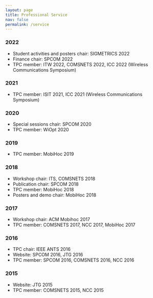 ```yaml
---
layout: page
title: Professional Service
nav: false
permalink: /service
---
```


### 2022
- Student activities and posters chair: SIGMETRICS 2022
- Finance chair: SPCOM 2022
- TPC member: ITW 2022, COMSNETS 2022, ICC 2022 (Wireless Communications Symposium)

### 2021
- TPC member: ISIT 2021, ICC 2021 (Wireless Communications Symposium)

### 2020
- Special sessions chair: SPCOM 2020
- TPC member: WiOpt 2020

### 2019
- TPC member: MobiHoc 2019

### 2018
- Workshop chair: ITS, COMSNETS 2018
- Publication chair: SPCOM 2018
- TPC member: MobiHoc 2018
- Posters and demo chair: MobiHoc 2018

### 2017
- Workshop chair: ACM Mobihoc 2017
- TPC member: COMSNETS 2017, NCC 2017, MobiHoc 2017

### 2016
- TPC chair: IEEE ANTS 2016
- Website: SPCOM 2016, JTG 2016
- TPC member: SPCOM 2016, COMSNETS 2016, NCC 2016

### 2015
- Website: JTG 2015
- TPC member: COMSNETS 2015, NCC 2015

[applied probability research group]: https://iisc.ac.in/analysis-and-probability-research-group/
[ASSIA Inc.]: http://www.assia-inc.com/ 
[centre for networked intelligence (a CISCO CSR initiative)]: https://cni.iisc.ac.in/
[department of electrical communication engineering]: https://ece.iisc.ac.in/
[Indian Institute of Technology Madras]: https://www.iitm.ac.in/ 
[Los Alamos National Laboratory]: http://www.lanl.gov/ 
[Robert Bosch centre for cyber-physical systems]: https://www.rbccps.org/
[Stanford University]: http://www.stanford.edu/ 
[Texas A&M University]: http://www.tamu.edu/
